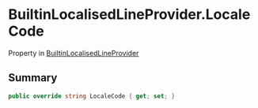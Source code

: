 # BuiltinLocalisedLineProvider.LocaleCode

Property in [BuiltinLocalisedLineProvider](/docs/api/csharp/yarn.unity.builtinlocalisedlineprovider.md)

## Summary



```csharp
public override string LocaleCode { get; set; }
```

